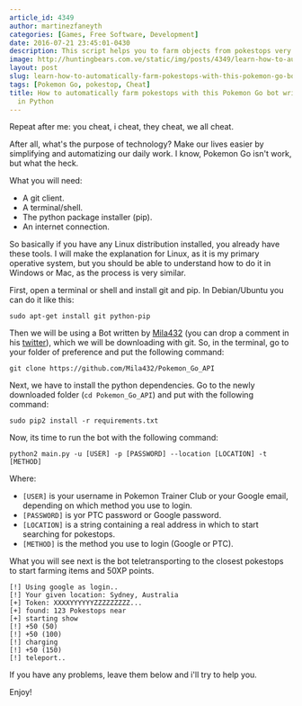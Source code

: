 ```yaml
---
article_id: 4349
author: martinezfaneyth
categories: [Games, Free Software, Development]
date: 2016-07-21 23:45:01-0430
description: This script helps you to farm objects from pokestops very easily.
image: http://huntingbears.com.ve/static/img/posts/4349/learn-how-to-automatically-farm-pokestops-with-this-pokemon-go-bot-written-in-python__1.jpg
layout: post
slug: learn-how-to-automatically-farm-pokestops-with-this-pokemon-go-bot-written-in-python
tags: [Pokemon Go, pokestop, Cheat]
title: How to automatically farm pokestops with this Pokemon Go bot written
  in Python
---
```


Repeat after me: you cheat, i cheat, they cheat, we all cheat.

After all, what's the purpose of technology? Make our lives easier by simplifying
and automatizing our daily work. I know, Pokemon Go isn't work, but what the
heck.

What you will need:

- A git client.
- A terminal/shell.
- The python package installer (pip).
- An internet connection.

So basically if you have any Linux distribution installed, you already have
these tools. I will make the explanation for Linux, as it is my primary
operative system, but you should be able to understand how to do it in Windows
or Mac, as the process is very similar.


First, open a terminal or shell and install git and pip. In Debian/Ubuntu
you can do it like this:

    sudo apt-get install git python-pip

Then we will be using a Bot written by [Mila432](https://github.com/Mila432) (you can drop a comment in his [twitter](https://twitter.com/mila432)),
which we will be downloading with git. So, in the terminal, go to your folder of
preference and put the following command:

    git clone https://github.com/Mila432/Pokemon_Go_API

Next, we have to install the python dependencies. Go to the newly downloaded
folder (`cd Pokemon_Go_API`) and put with the following command:

    sudo pip2 install -r requirements.txt

Now, its time to run the bot with the following command:

    python2 main.py -u [USER] -p [PASSWORD] --location [LOCATION] -t [METHOD]

Where:

- `[USER]` is your username in Pokemon Trainer Club or your Google email,
depending on which method you use to login.
- `[PASSWORD]` is yor PTC password or Google password.
- `[LOCATION]` is a string containing a real address in which to start searching
for pokestops.
- `[METHOD]` is the method you use to login (Google or PTC).

What you will see next is the bot teletransporting to the closest pokestops to start farming
items and 50XP points.

    [!] Using google as login..
    [!] Your given location: Sydney, Australia
    [+] Token: XXXXYYYYYYZZZZZZZZZ...
    [+] found: 123 Pokestops near
    [+] starting show
    [!] +50 (50)
    [!] +50 (100)
    [!] charging
    [!] +50 (150)
    [!] teleport..

If you have any problems, leave them below and i'll try to help you.

Enjoy!
